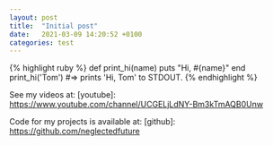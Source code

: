 ```yaml
---
layout: post
title:  "Initial post"
date:   2021-03-09 14:20:52 +0100
categories: test
---
```



{% highlight ruby %}
def print_hi(name)
  puts "Hi, #{name}"
end
print_hi('Tom')
#=> prints 'Hi, Tom' to STDOUT.
{% endhighlight %}


See my videos at:
[youtube]: https://www.youtube.com/channel/UCGELjLdNY-Bm3kTmAQB0Unw

Code for my projects is available at:
[github]: https://github.com/neglectedfuture

